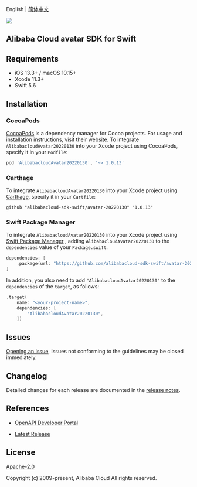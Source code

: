 English | [简体中文](README-CN.md)

![](https://aliyunsdk-pages.alicdn.com/icons/AlibabaCloud.svg)

## Alibaba Cloud avatar SDK for Swift

## Requirements

- iOS 13.3+ / macOS 10.15+
- Xcode 11.3+
- Swift 5.6

## Installation

### CocoaPods

[CocoaPods](https://cocoapods.org) is a dependency manager for Cocoa projects. For usage and installation instructions, visit their website. To integrate `AlibabacloudAvatar20220130` into your Xcode project using CocoaPods, specify it in your `Podfile`:

```ruby
pod 'AlibabacloudAvatar20220130', '~> 1.0.13'
```

### Carthage

To integrate `AlibabacloudAvatar20220130` into your Xcode project using [Carthage](https://github.com/Carthage/Carthage), specify it in your `Cartfile`:

```ogdl
github "alibabacloud-sdk-swift/avatar-20220130" "1.0.13"
```

### Swift Package Manager

To integrate `AlibabacloudAvatar20220130` into your Xcode project using [Swift Package Manager](https://swift.org/package-manager/) , adding `AlibabacloudAvatar20220130` to the `dependencies` value of your `Package.swift`.

```swift
dependencies: [
    .package(url: "https://github.com/alibabacloud-sdk-swift/avatar-20220130.git", from: "1.0.13")
]
```

In addition, you also need to add `"AlibabacloudAvatar20220130"` to the `dependencies` of the `target`, as follows:

```swift
.target(
    name: "<your-project-name>",
    dependencies: [
        "AlibabacloudAvatar20220130",
    ])
```

## Issues

[Opening an Issue](https://github.com/alibabacloud-sdk-swift/avatar-20220130/issues/new), Issues not conforming to the guidelines may be closed immediately.

## Changelog

Detailed changes for each release are documented in the [release notes](./ChangeLog.txt).

## References

* [OpenAPI Developer Portal](https://next.api.alibabacloud.com/home)
- [Latest Release](https://github.com/alibabacloud-sdk-swift/avatar-20220130)

## License

[Apache-2.0](http://www.apache.org/licenses/LICENSE-2.0)

Copyright (c) 2009-present, Alibaba Cloud All rights reserved.
